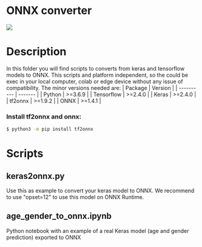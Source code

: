 # ONNX converter
![](https://keras.io/img/logo.png)

# Description
In this folder you will find scripts to converts from keras and tensorflow models to ONNX. This scripts and platform independent, so the could be exec in your local computer, colab or edge device without any issue of compatibility. The minor versions needed are:
| Package    | Version   |
| ---------- | -------   |
| Python     | >=3.6.9   |
| Tensorflow | >=2.4.0   |
| Keras      | >=2.4.0   |
| tf2onnx    | >=1.9.2   |
| ONNX       | >=1.4.1   |

### Install tf2onnx and onnx:
```sh
$ python3 -m pip install tf2onnx
```

# Scripts
## keras2onnx.py
Use this as example to convert your keras model to ONNX. We recommend to use "opset=12" to use this model on ONNX Runtime.

## age_gender_to_onnx.ipynb
Python notebook with an example of a real Keras model (age and gender prediction) exported to ONNX